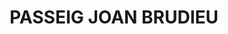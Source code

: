 ---
layout: test
title:  "PASSEIG JOAN BRUDIEU"
coordinates:
  - group1:
        - [1.459893485993543, 42.356373502340354]
        - [1.459924249353922, 42.356340432502911]
        - [1.459990303747208, 42.356227101709074]
        - [1.460608476318086, 42.354893262369835]
        - [1.460606642407698, 42.354881972381023]
        - [1.460602707319217, 42.354870341248713]
        - [1.460596211109445, 42.35485992742953]
        - [1.460586808379918, 42.354847597017617]
        - [1.460578993432058, 42.354839355974818]
        - [1.460569460889625, 42.354832343572127]
        - [1.460545702966366, 42.354820446228786]
        - [1.460526884016766, 42.354813622036822]
        - [1.460507137542176, 42.35481022757893]
        - [1.460484347089876, 42.354810547357353]
        - [1.460466587240541, 42.354812186400224]
        - [1.460451741543407, 42.354815429212003]
        - [1.460440691708317, 42.354818723002033]
        - [1.460432617121849, 42.354821117970033]
        - [1.460421521461847, 42.354826288702988]
        - [1.460412979287817, 42.354830554949821]
        - [1.460399177390952, 42.354842886648044]
        - [1.459737422428, 42.356285350655781]
        - [1.45973517142765, 42.356325687943411]
        - [1.459735892717359, 42.356330704460987]
        - [1.459742343082374, 42.356342995270182]
        - [1.459749690481654, 42.35635310764571]
        - [1.459761286174705, 42.356362025396372]
        - [1.459774147189614, 42.356370960147125]
        - [1.459790850008708, 42.356378068956012]
        - [1.459812659950758, 42.356383368822151]
        - [1.459829515587891, 42.356384221146385]
        - [1.459844714695425, 42.356383799505018]
        - [1.459859974925709, 42.35638087526997]
        - [1.459877336378998, 42.356378292190342]
        - [1.459893485993543, 42.356373502340354]
---